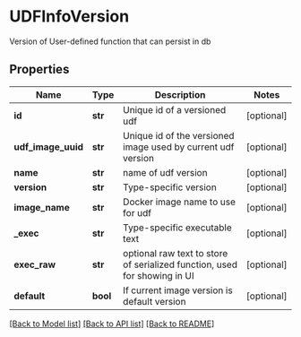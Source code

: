 # UDFInfoVersion

Version of User-defined function that can persist in db
## Properties
Name | Type | Description | Notes
------------ | ------------- | ------------- | -------------
**id** | **str** | Unique id of a versioned udf | [optional] 
**udf_image_uuid** | **str** | Unique id of the versioned image used by current udf version | [optional] 
**name** | **str** | name of udf version | [optional] 
**version** | **str** | Type-specific version | [optional] 
**image_name** | **str** | Docker image name to use for udf | [optional] 
**_exec** | **str** | Type-specific executable text | [optional] 
**exec_raw** | **str** | optional raw text to store of serialized function, used for showing in UI | [optional] 
**default** | **bool** | If current image version is default version | [optional] 

[[Back to Model list]](../README.md#documentation-for-models) [[Back to API list]](../README.md#documentation-for-api-endpoints) [[Back to README]](../README.md)


